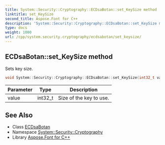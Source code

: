 ```yaml
---
title: System::Security::Cryptography::ECDsaBotan::set_KeySize method
linktitle: set_KeySize
second_title: Aspose.Font for C++
description: 'System::Security::Cryptography::ECDsaBotan::set_KeySize method. Sets key size in C++.'
type: docs
weight: 1000
url: /cpp/system.security.cryptography/ecdsabotan/set_keysize/
---
```

## ECDsaBotan::set_KeySize method


Sets key size.

```cpp
void System::Security::Cryptography::ECDsaBotan::set_KeySize(int32_t value) override
```


| Parameter | Type | Description |
| --- | --- | --- |
| value | int32_t | Size of the key to use. |

## See Also

* Class [ECDsaBotan](../)
* Namespace [System::Security::Cryptography](../../)
* Library [Aspose.Font for C++](../../../)
